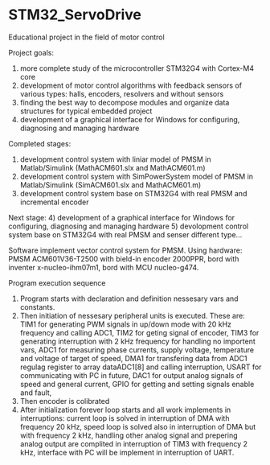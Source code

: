 # STM32_ServoDrive
Educational project in the field of motor control

Project goals:
1) more complete study of the microcontroller STM32G4 with Cortex-M4 core 
2) development of motor control algorithms with feedback sensors of various types: halls, encoders, resolvers and without sensors
3) finding the best way to decompose modules and organize data structures for typical embedded project   
4) development of a graphical interface for Windows for configuring, diagnosing and managing hardware

Completed stages:
1) development control system with liniar model of PMSM in Matlab/Simulink (MathACM601.slx and MathACM601.m)
2) development control system with SimPowerSystem model of PMSM in Matlab/Simulink (SimACM601.slx and MathACM601.m)
3) development control system base on STM32G4 with real PMSM and incremental encoder 

Next stage:
4) development of a graphical interface for Windows for configuring, diagnosing and managing hardware
5) devolopment control system base on STM32G4 with real PMSM and senser different type...


Software implement vector control system for PMSM.
Using hardware: 
 PMSM ACM601V36-T2500 with bield-in encoder 2000PPR, 
 bord with inventer x-nucleo-ihm07m1,
 bord with MCU nucleo-g474.

Program execution sequence
1) Program starts with declaration and definition nessesary vars and constants.
2) Then initiation of nessesary peripheral units is executed. These are:
 TIM1 for generating PWM signals in up/down mode with 20 kHz frequency and calling ADC1,
 TIM2 for geting signal of encoder,
 TIM3 for generating interruption with 2 kHz frequency for handling no importent vars,
 ADC1 for measuring phase currents, supply voltage, temperature and voltage of target of speed,
 DMA1 for transfering data from ADC1 regulag register to array dataADC1[8] and calling interruption,
 USART for communicating with PC in future,
 DAC1 for output analog signals of speed and general current,
 GPIO for getting and setting signals enable and fault,
3) Then encoder is colibrated
4) After initialization forever loop starts and all work implements in interruptions:
 current loop is solved in interruption of DMA with frequency 20 kHz,
 speed loop is solved also in	interruption of DMA but with frequency 2 kHz,
 handling other analog signal and prepering analog output are complited in interruption of TIM3 with frequency 2 kHz,
 interface with PC will be implement in interruption of UART. 




